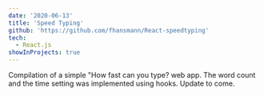 ```yaml
---
date: '2020-06-13'
title: 'Speed Typing'
github: 'https://github.com/fhansmann/React-speedtyping'
tech:
  - React.js
showInProjects: true
---
```


Compilation of a simple "How fast can you type? web app. The word count and the time setting was implemented using hooks. Update to come.

